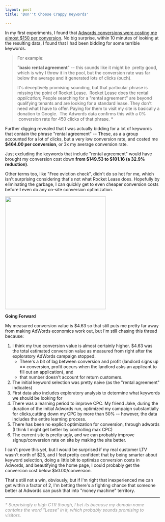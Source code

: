 ```yaml
---
layout: post
title: 'Don''t Choose Crappy Keywords'

---
```


In my first experiments, I found that <a href="http://ezliu.com/currently-paying-150-per-conversion/">Adwords conversions were costing me almost $150 per conversion</a>. No big surprise, within 10 minutes of looking at the resulting data, I found that I had been bidding for some terrible keywords.
<blockquote>For example:

"<strong>basic rental agreement</strong>" -- this sounds like it might be  pretty good, which is why I threw it in the pool, but the conversion rate was far below the average and it generated lots of clicks (ouch).

It's deceptively promising sounding, but that particular phrase is missing the point of Rocket Lease.  Rocket Lease does the rental *application*; People searching for a "rental agreement" are beyond qualifying tenants and are looking for a standard lease. They don't need what I have to offer. Paying for them to visit my site is basically a donation to Google.  The Adwords data confirms this with a 0%  conversion rate for 450 clicks of that phrase. *</blockquote>
Further digging revealed that I was actually bidding for a lot of keywords that contain the phrase "rental agreement" -- These, as a a group accounted for a lot of clicks, but a very low conversion rate, and costed me<strong> $464.00 per conversion</strong>, or 3x my average conversion rate.

Just excluding the keywords that include "rental agreement" would have brought my conversion cost down <strong>from $149.53 to $101.16 (a 32.9% reduction)</strong>.

Other terms too, like "Free eviction check", didn't do so hot for me, which isn't surprising considering that's not what Rocket Lease does. Hopefully by eliminating the garbage, I can quickly get to even cheaper conversion costs before I even do any on-site conversion optimization.

<a href="http://ezliu.com/wp-content/uploads/2012/05/Money-on-Fire.jpg"><img class="aligncenter size-full wp-image-186" title="Money-on-Fire" src="http://ezliu.com/wp-content/uploads/2012/05/Money-on-Fire.jpg" alt="" width="328" height="366" /></a>

<strong>Going Forward</strong>

My measured conversion value is $4.63 so that still puts me pretty far away from making AdWords economics work out, but I'm still chasing this thread because:
<ol>
	<li>I think my true conversion value is almost certainly higher. $4.63 was the total estimated conversion value as measured from right after the exploratory AdWords campaign stopped.
		<ul>
			<li>There's a bit of lag between conversion and profit (landlord signs up == conversion, profit occurs when the landlord asks an applicant to fill out an application), and</li>
			<li>that number doesn't account for return customers.</li>
		</ul>
	</li>
	<li>The initial keyword selection was pretty naive (as the "rental agreement" indicates)</li>
	<li>First data also includes exploratory analysis to determine what keywords we should be looking for</li>
	<li>There was a learning period to improve CPC. My friend Jake, during the duration of the initial Adwords run, optimized my campaign substantially for clicks,cutting down my CPC by more than 50% -- however, the data includes the entire learning process.</li>
	<li>There has been no explicit optimization for conversion, through adwords (I think I might get better by controlling max CPC)</li>
	<li>The current site is pretty ugly, and we can probably improve signup/conversion rate on site by making the site better.</li>
</ol>

I can't prove this yet, but I would be surprised if my real customer LTV wasn't north of $25, and I feel pretty confident that by being smarter about keyword selection, doing a little bit to optimize conversion costs in Adwords, and beautifying the home page, I could probably get the conversion cost below $50.00/conversion.

That's still not a win, obviously, but if I'm right that inexperienced me can get within a factor of 2, I'm betting there's a fighting chance that someone better at Adwords can push that into "money machine" territory.


<hr />

<address><span style="color: #999999;">* Surprisingly a high CTR though, I bet its because my domain name contains the word "Lease" in it, which probably sounds promising to visitors.</span></address>
